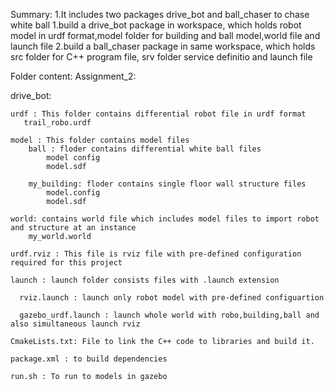 Summary:
1.It includes two packages drive_bot and ball_chaser to chase white ball 
1.build a drive_bot package in workspace, which holds robot model in urdf format,model folder for building and ball model,world file and launch file
2.build a ball_chaser package in same workspace, which holds src folder for C++ program file, srv folder service definitio and launch file

Folder content: Assignment_2:
  
 drive_bot:
 
    urdf : This folder contains differential robot file in urdf format
       trail_robo.urdf
       
    model : This folder contains model files 
        ball : floder contains differential white ball files
            model config
            model.sdf
            
        my_building: floder contains single floor wall structure files
            model.config
            model.sdf
            
    world: contains world file which includes model files to import robot and structure at an instance
        my_world.world
        
    urdf.rviz : This file is rviz file with pre-defined configuration required for this project
    
    launch : launch folder consists files with .launch extension 
    
      rviz.launch : launch only robot model with pre-defined configuartion
      
      gazebo_urdf.launch : launch whole world with robo,building,ball and also simultaneous launch rviz
      
    CmakeLists.txt: File to link the C++ code to libraries and build it.
    
    package.xml : to build dependencies
    
    run.sh : To run to models in gazebo
